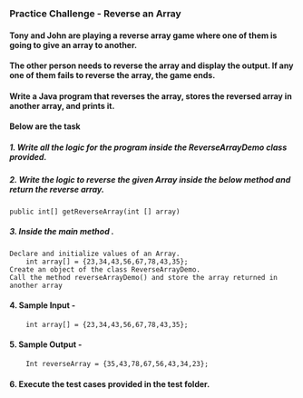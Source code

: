 ### Practice Challenge - Reverse an Array

#### Tony and John are playing a reverse array game where one of them is going to give an array to another.
#### The other person needs to reverse the array and display the output. If any one of them fails to reverse the array, the game ends.

#### Write a Java program that reverses the array, stores the reversed array in another array, and prints it.

#### Below are the task 

##### 1. Write all the logic for the program inside the ReverseArrayDemo class provided.

##### 2. Write the logic to reverse the given Array inside the below method and return the reverse array.
    
    public int[] getReverseArray(int [] array)

##### 3. Inside the main method . 
    Declare and initialize values of an Array.
        int array[] = {23,34,43,56,67,78,43,35};
    Create an object of the class ReverseArrayDemo.
    Call the method reverseArrayDemo() and store the array returned in another array

#### 4. Sample Input -
        int array[] = {23,34,43,56,67,78,43,35};

#### 5. Sample Output - 
        Int reverseArray = {35,43,78,67,56,43,34,23};

#### 6. Execute the test cases provided in the test folder.
